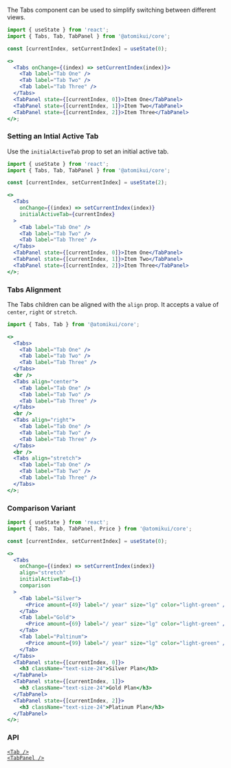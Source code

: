 The Tabs component can be used to simplify switching between different views.

```jsx
import { useState } from 'react';
import { Tabs, Tab, TabPanel } from '@atomikui/core';

const [currentIndex, setCurrentIndex] = useState(0);

<>
  <Tabs onChange={(index) => setCurrentIndex(index)}>
    <Tab label="Tab One" />
    <Tab label="Tab Two" />
    <Tab label="Tab Three" />
  </Tabs>
  <TabPanel state={[currentIndex, 0]}>Item One</TabPanel>
  <TabPanel state={[currentIndex, 1]}>Item Two</TabPanel>
  <TabPanel state={[currentIndex, 2]}>Item Three</TabPanel>
</>;
```

### Setting an Intial Active Tab

Use the `initialActiveTab` prop to set an initial active tab.

```jsx
import { useState } from 'react';
import { Tabs, Tab, TabPanel } from '@atomikui/core';

const [currentIndex, setCurrentIndex] = useState(2);

<>
  <Tabs
    onChange={(index) => setCurrentIndex(index)}
    initialActiveTab={currentIndex}
  >
    <Tab label="Tab One" />
    <Tab label="Tab Two" />
    <Tab label="Tab Three" />
  </Tabs>
  <TabPanel state={[currentIndex, 0]}>Item One</TabPanel>
  <TabPanel state={[currentIndex, 1]}>Item Two</TabPanel>
  <TabPanel state={[currentIndex, 2]}>Item Three</TabPanel>
</>;
```

### Tabs Alignment

The Tabs children can be aligned with the `align` prop. It accepts a value of `center`, `right` or `stretch`.

```jsx
import { Tabs, Tab } from '@atomikui/core';

<>
  <Tabs>
    <Tab label="Tab One" />
    <Tab label="Tab Two" />
    <Tab label="Tab Three" />
  </Tabs>
  <br />
  <Tabs align="center">
    <Tab label="Tab One" />
    <Tab label="Tab Two" />
    <Tab label="Tab Three" />
  </Tabs>
  <br />
  <Tabs align="right">
    <Tab label="Tab One" />
    <Tab label="Tab Two" />
    <Tab label="Tab Three" />
  </Tabs>
  <br />
  <Tabs align="stretch">
    <Tab label="Tab One" />
    <Tab label="Tab Two" />
    <Tab label="Tab Three" />
  </Tabs>
</>;
```

### Comparison Variant

```jsx
import { useState } from 'react';
import { Tabs, Tab, TabPanel, Price } from '@atomikui/core';

const [currentIndex, setCurrentIndex] = useState(0);

<>
  <Tabs
    onChange={(index) => setCurrentIndex(index)}
    align="stretch"
    initialActiveTab={1}
    comparison
  >
    <Tab label="Silver">
      <Price amount={49} label="/ year" size="lg" color="light-green" />
    </Tab>
    <Tab label="Gold">
      <Price amount={69} label="/ year" size="lg" color="light-green" />
    </Tab>
    <Tab label="Paltinum">
      <Price amount={99} label="/ year" size="lg" color="light-green" />
    </Tab>
  </Tabs>
  <TabPanel state={[currentIndex, 0]}>
    <h3 className="text-size-24">Silver Plan</h3>
  </TabPanel>
  <TabPanel state={[currentIndex, 1]}>
    <h3 className="text-size-24">Gold Plan</h3>
  </TabPanel>
  <TabPanel state={[currentIndex, 2]}>
    <h3 className="text-size-24">Platinum Plan</h3>
  </TabPanel>
</>;
```

### API

[`<Tab />`](https://www.atomikui.com/#/Content/Tab)<br />
[`<TabPanel />`](https://www.atomikui.com/#/Content/TabPanel)
